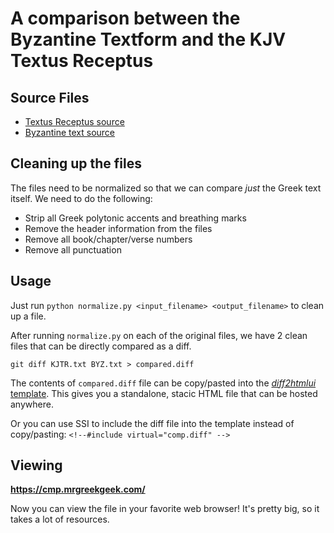 # A comparison between the Byzantine Textform and the KJV Textus Receptus

## Source Files

* [Textus Receptus source](https://github.com/Center-for-New-Testament-Restoration/KJTR/blob/main/KJTR.txt)  
* [Byzantine text source](https://github.com/byztxt/byzantine-majority-text/tree/master/csv-unicode/accents/no-variants)

## Cleaning up the files

The files need to be normalized so that we can compare *just* the Greek text itself. We need to do the following:
* Strip all Greek polytonic accents and breathing marks
* Remove the header information from the files
* Remove all book/chapter/verse numbers
* Remove all punctuation

## Usage
Just run `python normalize.py <input_filename> <output_filename>` to clean up a file.

After running `normalize.py` on each of the original files, we have 2 clean files that can be directly compared as a diff.   

`git diff KJTR.txt BYZ.txt > compared.diff`  

The contents of `compared.diff` file can be copy/pasted into the [*diff2htmlui* template](https://github.com/rtfpessoa/diff2html#diff2htmlui-examples). This gives you a standalone, stacic HTML file that can be hosted anywhere. 

Or you can use SSI to include the diff file into the template instead of copy/pasting: `<!--#include virtual="comp.diff" -->`

## Viewing
**https://cmp.mrgreekgeek.com/**

Now you can view the file in your favorite web browser! It's pretty big, so it takes a lot of resources. 
